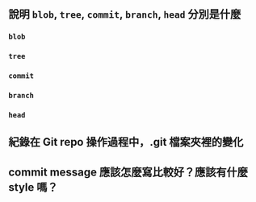## 說明 `blob`, `tree`, `commit`, `branch`, `head` 分別是什麼

### `blob`

### `tree`

### `commit`

### `branch`

### `head`


## 紀錄在 Git repo 操作過程中，.git 檔案夾裡的變化

## commit message 應該怎麼寫比較好？應該有什麼 style 嗎？
